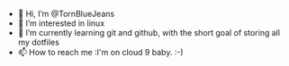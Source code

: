 - 👋 Hi, I’m @TornBlueJeans
- 👀 I’m interested in linux
- 🌱 I’m currently learning git and github, with the short goal of storing all my dotfiles
- 📫 How to reach me :I'm on cloud 9 baby. :-)

<!---
TornBlueJeans/TornBlueJeans is a ✨ special ✨ repository because its `README.md` (this file) appears on your GitHub profile.
You can click the Preview link to take a look at your changes.
--->
